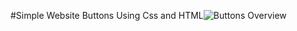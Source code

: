 #Simple Website Buttons Using Css and HTML![Buttons Overview](https://github.com/user-attachments/assets/b236ac5e-e554-432e-a263-92254b3c6cc9)
